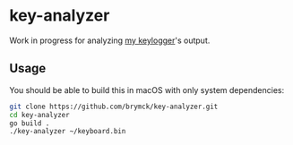 key-analyzer
============

Work in progress for analyzing [my keylogger][keylogger]'s output.

Usage
-----

You should be able to build this in macOS with only system dependencies:

```bash
git clone https://github.com/brymck/key-analyzer.git
cd key-analyzer
go build .
./key-analyzer ~/keyboard.bin
```

[keylogger]: https://github.com/brymck/c-macos-keylogger
